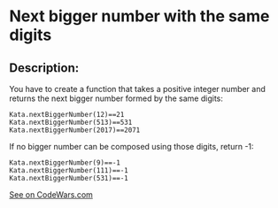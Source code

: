 # Next bigger number with the same digits

## Description:
You have to create a function that takes a positive integer number and returns the next bigger number formed by the same digits:
```
Kata.nextBiggerNumber(12)==21
Kata.nextBiggerNumber(513)==531
Kata.nextBiggerNumber(2017)==2071
```
If no bigger number can be composed using those digits, return -1:
```
Kata.nextBiggerNumber(9)==-1
Kata.nextBiggerNumber(111)==-1
Kata.nextBiggerNumber(531)==-1
```

[See on CodeWars.com](https://www.codewars.com/kata/next-bigger-number-with-the-same-digits)